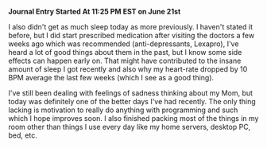 **Journal Entry Started At 11:25 PM EST on June 21st**

I also didn't get as much sleep today as more previously. I haven't stated it before, but I did start prescribed medication after visiting the doctors a few weeks ago which was recommended (anti-depressants, Lexapro), I've heard a lot of good things about them in the past, but I know some side effects can happen early on. That might have contributed to the insane amount of sleep I got recently and also why my heart-rate dropped by 10 BPM average the last few weeks (which I see as a good thing).

I've still been dealing with feelings of sadness thinking about my Mom, but today was definitely one of the better days I've had recently. The only thing lacking is motivation to really do anything with programming and such which I hope improves soon. I also finished packing most of the things in my room other than things I use every day like my home servers, desktop PC, bed, etc.
